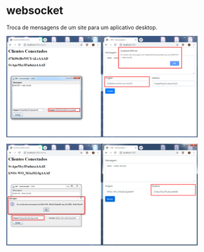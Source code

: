 # websocket

Troca de mensagens de um site para um aplicativo desktop.


![Screenshot](desktop_to_web.png)

![Screenshot](web_to_desktop.png)